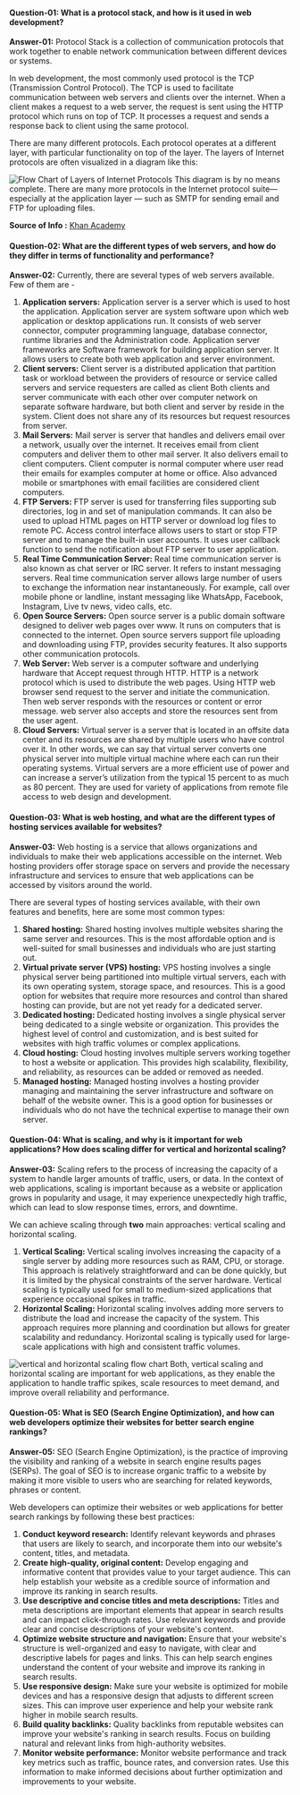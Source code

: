 #### Question-01: What is a protocol stack, and how is it used in web development?

**Answer-01:** Protocol Stack is a collection of communication protocols that work together to enable network communication between different devices or systems.

In web development, the most commonly used protocol is the TCP (Transmission Control Protocol). The TCP is used to facilitate communication between web servers and clients over the internet.
When a client makes a request to a web server, the request is sent using the HTTP protocol which runs on top of TCP. It processes a request and sends a response back to client using the same protocol.

There are many different protocols. Each protocol operates at a different layer, with particular functionality on top of the layer.
The layers of Internet protocols are often visualized in a diagram like this:

![Flow Chart of Layers of Internet Protocols](https://cdn.kastatic.org/ka-perseus-images/6a0cd3a5b7e709c2f637c959ba98705ad21e4e3c.svg "Protocol Stack flow chart")
This diagram is by no means complete. There are many more protocols in the Internet protocol suite—especially at the application layer — such as SMTP for sending email and FTP for uploading files.

**Source of Info :** [Khan Academy](https://duckduckgo.com)

#### Question-02: What are the different types of web servers, and how do they differ in terms of functionality and performance?

**Answer-02:** Currently, there are several types of web servers available. Few of them are -

1. **Application servers:** Application server is a server which is used to host the application. Application server are system software upon which web application or desktop applications run. It consists of web server connector, computer programming language, database connector, runtime libraries and the Administration code. Application server frameworks are Software framework for building application server. It allows users to create both web application and server environment.
2. **Client servers:** Client server is a distributed application that partition task or workload between the providers of resource or service called servers and service requesters are called as client Both clients and server communicate with each other over computer network on separate software hardware, but both client and server by reside in the system. Client does not share any of its resources but request resources from server.
3. **Mail Servers:** Mail server is server that handles and delivers email over a network, usually over the internet. It receives email from client computers and deliver them to other mail server. It also delivers email to client computers. Client computer is normal computer where user read their emails for examples computer at home or office. Also advanced mobile or smartphones with email facilities are considered client computers.
4. **FTP Servers:** FTP server is used for transferring files supporting sub directories, log in and set of manipulation commands. It can also be used to upload HTML pages on HTTP server or download log files to remote PC. Access control interface allows users to start or stop FTP server and to manage the built-in user accounts. It uses user callback function to send the notification about FTP server to user application.
5. **Real Time Communication Server:** Real time communication server is also known as chat server or IRC server. It refers to instant messaging servers. Real time communication server allows large number of users to exchange the information near instantaneously. For example, call over mobile phone or landline, instant messaging like WhatsApp, Facebook, Instagram, Live tv news, video calls, etc.
6. **Open Source Servers:** Open source server is a public domain software designed to deliver web pages over www. It runs on computers that is connected to the internet. Open source servers support file uploading and downloading using FTP, provides security features. It also supports other communication protocols.
7. **Web Server:** Web server is a computer software and underlying hardware that Accept request through HTTP. HTTP is a network protocol which is used to distribute the web pages. Using HTTP web browser send request to the server and initiate the communication. Then web server responds with the resources or content or error message. web server also accepts and store the resources sent from the user agent.
8. **Cloud Servers:** Virtual server is a server that is located in an offsite data center and its resources are shared by multiple users who have control over it. In other words, we can say that virtual server converts one physical server into multiple virtual machine where each can run their operating systems. Virtual servers are a more efficient use of power and can increase a server’s utilization from the typical 15 percent to as much as 80 percent. They are used for variety of applications from remote file access to web design and development.

#### Question-03: What is web hosting, and what are the different types of hosting services available for websites?

**Answer-03:** Web hosting is a service that allows organizations and individuals to make their web applications accessible on the internet. Web hosting providers offer storage space on servers and provide the necessary infrastructure and services to ensure that web applications can be accessed by visitors around the world.

There are several types of hosting services available, with their own features and benefits, here are some most common types:

1. **Shared hosting:** Shared hosting involves multiple websites sharing the same server and resources. This is the most affordable option and is well-suited for small businesses and individuals who are just starting out.
2. **Virtual private server (VPS) hosting:** VPS hosting involves a single physical server being partitioned into multiple virtual servers, each with its own operating system, storage space, and resources. This is a good option for websites that require more resources and control than shared hosting can provide, but are not yet ready for a dedicated server.
3. **Dedicated hosting:** Dedicated hosting involves a single physical server being dedicated to a single website or organization. This provides the highest level of control and customization, and is best suited for websites with high traffic volumes or complex applications.
4. **Cloud hosting:** Cloud hosting involves multiple servers working together to host a website or application. This provides high scalability, flexibility, and reliability, as resources can be added or removed as needed.
5. **Managed hosting:** Managed hosting involves a hosting provider managing and maintaining the server infrastructure and software on behalf of the website owner. This is a good option for businesses or individuals who do not have the technical expertise to manage their own server.

#### Question-04: What is scaling, and why is it important for web applications? How does scaling differ for vertical and horizontal scaling?

**Answer-03:** Scaling refers to the process of increasing the capacity of a system to handle larger amounts of traffic, users, or data. In the context of web applications, scaling is important because as a website or application grows in popularity and usage, it may experience unexpectedly high traffic, which can lead to slow response times, errors, and downtime.

We can achieve scaling through **two** main approaches: vertical scaling and horizontal scaling.

1. **Vertical Scaling:** Vertical scaling involves increasing the capacity of a single server by adding more resources such as RAM, CPU, or storage. This approach is relatively straightforward and can be done quickly, but it is limited by the physical constraints of the server hardware. Vertical scaling is typically used for small to medium-sized applications that experience occasional spikes in traffic.
2. **Horizontal Scaling:** Horizontal scaling involves adding more servers to distribute the load and increase the capacity of the system. This approach requires more planning and coordination but allows for greater scalability and redundancy. Horizontal scaling is typically used for large-scale applications with high and consistent traffic volumes.

![vertical and horizontal scaling flow chart](https://media.geeksforgeeks.org/wp-content/cdn-uploads/20210209202449/Scaling-Concept.png "vertical and horizontal scaling chart")
Both, vertical scaling and horizontal scaling are important for web applications, as they enable the application to handle traffic spikes, scale resources to meet demand, and improve overall reliability and performance.

#### Question-05: What is SEO (Search Engine Optimization), and how can web developers optimize their websites for better search engine rankings?

**Answer-05:** SEO (Search Engine Optimization), is the practice of improving the visibility and ranking of a website in search engine results pages (SERPs). The goal of SEO is to increase organic traffic to a website by making it more visible to users who are searching for related keywords, phrases or content.

Web developers can optimize their websites or web applications for better search rankings by following these best practices:

1. **Conduct keyword research:** Identify relevant keywords and phrases that users are likely to search, and incorporate them into our website's content, titles, and metadata.
2. **Create high-quality, original content:** Develop engaging and informative content that provides value to your target audience. This can help establish your website as a credible source of information and improve its ranking in search results.
3. **Use descriptive and concise titles and meta descriptions:** Titles and meta descriptions are important elements that appear in search results and can impact click-through rates. Use relevant keywords and provide clear and concise descriptions of your website's content.
4. **Optimize website structure and navigation:** Ensure that your website's structure is well-organized and easy to navigate, with clear and descriptive labels for pages and links. This can help search engines understand the content of your website and improve its ranking in search results.
5. **Use responsive design:** Make sure your website is optimized for mobile devices and has a responsive design that adjusts to different screen sizes. This can improve user experience and help your website rank higher in mobile search results.
6. **Build quality backlinks:** Quality backlinks from reputable websites can improve your website's ranking in search results. Focus on building natural and relevant links from high-authority websites.
7. **Monitor website performance:** Monitor website performance and track key metrics such as traffic, bounce rates, and conversion rates. Use this information to make informed decisions about further optimization and improvements to your website.
